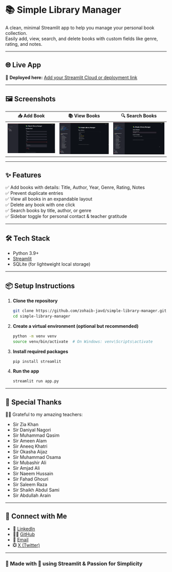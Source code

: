 # 📚 Simple Library Manager

A clean, minimal Streamlit app to help you manage your personal book collection.  
Easily add, view, search, and delete books with custom fields like genre, rating, and notes.

---

## 🌐 Live App

🔗 **Deployed here:** [Add your Streamlit Cloud or deployment link](#)

---

## 🖼️ Screenshots

| 📥 Add Book | 📚 View Books | 🔍 Search Books |
|------------|----------------|----------------|
| ![Add Book](/screenshots/add-book.png) | ![View Books](/screenshots/view-books.png) | ![Search](/screenshots/search.png) |

---

## ✨ Features

✅ Add books with details: Title, Author, Year, Genre, Rating, Notes  
✅ Prevent duplicate entries  
✅ View all books in an expandable layout  
✅ Delete any book with one click  
✅ Search books by title, author, or genre  
✅ Sidebar toggle for personal contact & teacher gratitude

---

## 🛠️ Tech Stack

- Python 3.9+
- [Streamlit](https://streamlit.io/)
- SQLite (for lightweight local storage)

---

## 📦 Setup Instructions

1. **Clone the repository**
   ```bash
   git clone https://github.com/zohaib-javd/simple-library-manager.git
   cd simple-library-manager
   ```

2. **Create a virtual environment (optional but recommended)**
   ```bash
   python -m venv venv
   source venv/bin/activate  # On Windows: venv\Scripts\activate
   ```

3. **Install required packages**
   ```bash
   pip install streamlit
   ```

4. **Run the app**
   ```bash
   streamlit run app.py
   ```

---

## 🙌 Special Thanks

🧑‍🏫 Grateful to my amazing teachers:

- Sir Zia Khan  
- Sir Daniyal Nagori  
- Sir Muhammad Qasim  
- Sir Ameen Alam  
- Sir Aneeq Khatri  
- Sir Okasha Aijaz  
- Sir Muhammad Osama  
- Sir Mubashir Ali  
- Sir Amjad Ali  
- Sir Naeem Hussain  
- Sir Fahad Ghouri  
- Sir Saleem Raza  
- Sir Shaikh Abdul Sami  
- Sir Abdullah Arain

---

## 📲 Connect with Me

- 🔗 [LinkedIn](https://www.linkedin.com/in/zohaib-javd)  
- 👨‍💻 [GitHub](https://www.github.com/zohaib-javd)  
- 📧 [Email](mailto:zohaibjaved@gmail.com)  
- ❎ [X (Twitter)](https://x.com/zohaibjaved)

---

### 🧠 Made with 💙 using Streamlit & Passion for Simplicity
